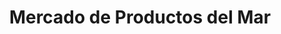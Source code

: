 ---
title: "Mercado de Productos del Mar"
url: /coquimbo/mercado-de-productos-del-mar/
shop: marisco
---